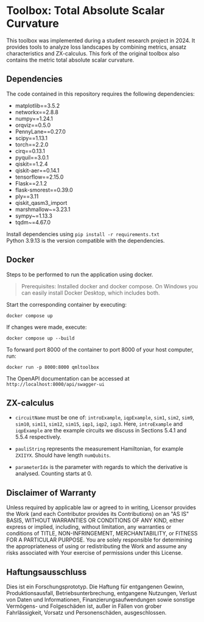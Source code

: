 # Toolbox: Total Absolute Scalar Curvature
This toolbox was implemented during a student research project in 2024. It provides tools to analyze loss landscapes by combining metrics, ansatz characteristics and ZX-calculus.
This fork of the original toolbox also contains the metric total absolute scalar curvature. 

## Dependencies
The code contained in this repository requires the following dependencies:
- matplotlib==3.5.2
- networkx==2.8.8
- numpy==1.24.1
- orqviz==0.5.0
- PennyLane==0.27.0
- scipy==1.13.1
- torch==2.2.0
- cirq==0.13.1
- pyquil==3.0.1
- qiskit==1.2.4
- qiskit-aer==0.14.1
- tensorflow==2.15.0
- Flask==2.1.2
- flask-smorest==0.39.0
- ply==3.11
- qiskit_qasm3_import
- marshmallow~=3.23.1
- sympy~=1.13.3
- tqdm~=4.67.0

Install dependencies using ``pip install -r requirements.txt``  
Python 3.9.13 is the version compatible with the dependencies.

## Docker
Steps to be performed to run the application using docker.

> Prerequisites: Installed docker and docker compose.
  On Windows you can easily install Docker Desktop, which includes both.

Start the corresponding container by executing:
```
docker compose up
```

If changes were made, execute:
```
docker compose up --build
```

To forward port 8000 of the container to port 8000 of your host computer, run:
```
docker run -p 8000:8000 qmltoolbox
```

The OpenAPI documentation can be accessed at ``http://localhost:8000/api/swagger-ui``

## ZX-calculus


* `circuitName` must be one of: `introExample`, `iqpExample`, `sim1`, `sim2`, `sim9`, `sim10`, `sim11`, `sim12`, `sim15`, `iqp1`, `iqp2`, `iqp3`. Here, `introExample` and `iqpExample` are the example circuits we discuss in Sections 5.4.1 and 5.5.4 respectively.

* `pauliString` represents the measurement Hamiltonian, for example `ZXIIYX`. Should have length `numQubits`.

* `parameterIdx` is the parameter with regards to which the derivative is analysed. Counting starts at 0.


## Disclaimer of Warranty
Unless required by applicable law or agreed to in writing, 
Licensor provides the Work (and each Contributor provides its Contributions) on an "AS IS" BASIS,
WITHOUT WARRANTIES OR CONDITIONS OF ANY KIND, either express or implied, including, without limitation,
any warranties or conditions of TITLE, NON-INFRINGEMENT, MERCHANTABILITY, or FITNESS FOR A PARTICULAR PURPOSE.
You are solely responsible for determining the appropriateness of using or redistributing the Work
and assume any risks associated with Your exercise of permissions under this License.

## Haftungsausschluss
Dies ist ein Forschungsprototyp.
Die Haftung für entgangenen Gewinn, Produktionsausfall, Betriebsunterbrechung, entgangene Nutzungen,
Verlust von Daten und Informationen, Finanzierungsaufwendungen sowie sonstige Vermögens- und Folgeschäden ist,
außer in Fällen von grober Fahrlässigkeit, Vorsatz und Personenschäden, ausgeschlossen.
